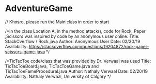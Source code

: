 # AdventureGame

// Khosro, please run the Main class in order to start

/*In the class Location A, in the method attack(), code for Rock, Paper ,Scissors was inspired by code by an anonymous user online. 
	Title: StackOverflow / Rock.java
	Author: Anonymous User 
	Date: 02/20/19
	Availability: https://stackoverflow.com/questions/19204872/rock-paper-scissors-game-java
	*/



/*TicTacToe code/class that was provided by Dr. Verwaal was used
	Title: TicTacToeBoard.java, TicTacToeGame.java and TicTacToeFameProcedural.java 
	Author: Nathaly Verwaal 
	Date: 02/20/19 
	Availability: Nathaly Verwaal, University of Calgary 
*/


